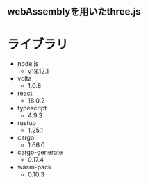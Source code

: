 ## webAssemblyを用いたthree.js

# ライブラリ
- node.js
  - v18.12.1
- volta
  - 1.0.8
- react
  - 18.0.2
- typescript
  - 4.9.3
- rustup
  - 1.25.1
- cargo
  - 1.66.0
- cargo-generate
  - 0.17.4
- wasm-pack
  - 0.10.3


